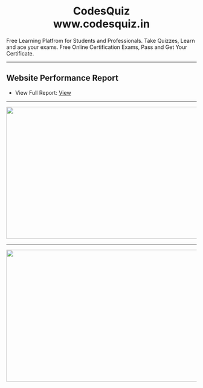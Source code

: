 
<h1 align="center"> CodesQuiz <br>www.codesquiz.in</h1>



Free Learning Platfrom for Students and Professionals. Take Quizzes, Learn and ace your exams.  Free Online Certification Exams, Pass and Get Your Certificate.

----
Website Performance Report
---
- View Full Report: <a href="https://mramankapoor.github.io/CodesQuiz/GTmetrix-report-codesquiz.in-20220423T232453-Cah4JWiE.pdf"> View</a>
__________________
<div align="center">
  <img src="https://mramankapoor.github.io/CodesQuiz/Performance%201.png" width="700" height="350"/>
</div>

----


<div align="center">
  <img src="https://mramankapoor.github.io/CodesQuiz/Performance%202.png" width="700" height="350"/>
</div>
